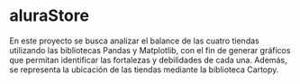 # aluraStore
En este proyecto se busca analizar el balance de las cuatro tiendas utilizando las bibliotecas Pandas y Matplotlib, con el fin de generar gráficos que permitan identificar las fortalezas y debilidades de cada una. Además, se representa la ubicación de las tiendas mediante la biblioteca Cartopy.

